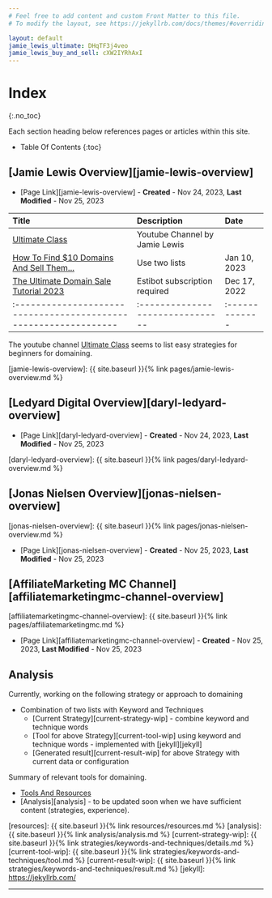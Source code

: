 ```yaml
---
# Feel free to add content and custom Front Matter to this file.
# To modify the layout, see https://jekyllrb.com/docs/themes/#overriding-theme-defaults

layout: default
jamie_lewis_ultimate: DHqTF3j4veo
jamie_lewis_buy_and_sell: cXW2IYRhAxI
---
```


# Index
{:.no_toc}

Each section heading below references pages or articles within this site.

* Table Of Contents
{:toc}

## [Jamie Lewis Overview][jamie-lewis-overview]

+ [Page Link][jamie-lewis-overview] - **Created** - Nov 24, 2023, **Last Modified** - Nov 25, 2023

| Title                                                          | Description                    | Date         |
|:---------------------------------------------------------------|:-------------------------------|:-------------|
| [Ultimate Class][ultimate-class-yt]                            | Youtube Channel by Jamie Lewis |              |
| [How To Find $10 Domains And Sell Them...][ten-dollar-domains] | Use two lists                  | Jan 10, 2023 |
| [The Ultimate Domain Sale Tutorial 2023][ultimate-domain-sale] | Estibot subscription required  | Dec 17, 2022 |
|:---------------------------------------------------------------|:-------------------------------|:-------------|

The youtube channel [Ultimate Class](https://www.youtube.com/@theultimateclass "Youtube Channel by Jamie Lewis")
seems to list easy strategies for beginners for domaining.

[ultimate-class-yt]: https://www.youtube.com/@theultimateclass
[ultimate-domain-sale]: https://www.youtube.com/watch?v=DHqTF3j4veo
[ten-dollar-domains]: https://www.youtube.com/watch?v=cXW2IYRhAxI

[jamie-lewis-overview]: {{ site.baseurl }}{% link pages/jamie-lewis-overview.md %}

## [Ledyard Digital Overview][daryl-ledyard-overview]

+ [Page Link][daryl-ledyard-overview] - **Created** - Nov 24, 2023, **Last Modified** - Nov 25, 2023

[daryl-ledyard-overview]: {{ site.baseurl }}{% link pages/daryl-ledyard-overview.md %}

## [Jonas Nielsen Overview][jonas-nielsen-overview]
[jonas-nielsen-overview]: {{ site.baseurl }}{% link pages/jonas-nielsen-overview.md %}

+ [Page Link][jonas-nielsen-overview] - **Created** - Nov 25, 2023, **Last Modified** - Nov 25, 2023

## [AffiliateMarketing MC Channel][affiliatemarketingmc-channel-overview]

[affiliatemarketingmc-channel-overview]: {{ site.baseurl }}{% link pages/affiliatemarketingmc.md %}

+ [Page Link][affiliatemarketingmc-channel-overview] - **Created** - Nov 25, 2023, **Last Modified** - Nov 25, 2023

## Analysis

Currently, working on the following strategy or approach to domaining

+ Combination of two lists with Keyword and Techniques
  + [Current Strategy][current-strategy-wip] - combine keyword and technique words
  + [Tool for above Strategy][current-tool-wip] using keyword and technique words - implemented with [jekyll][jekyll]
  + [Generated result][current-result-wip] for above Strategy with current data or configuration

Summary of relevant tools for domaining.

+ [Tools And Resources](/domaining/resources#tools-and-resources)
+ [Analysis][analysis] - to be updated soon when we have sufficient content (strategies, experience).
 
[resources]: {{ site.baseurl }}{% link resources/resources.md %}
[analysis]: {{ site.baseurl }}{% link analysis/analysis.md %}
[current-strategy-wip]: {{ site.baseurl }}{% link strategies/keywords-and-techniques/details.md %}
[current-tool-wip]: {{ site.baseurl }}{% link strategies/keywords-and-techniques/tool.md %}
[current-result-wip]: {{ site.baseurl }}{% link strategies/keywords-and-techniques/result.md %}
[jekyll]: https://jekyllrb.com/

<hr />
